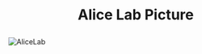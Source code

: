 <h1 align="center"><p>Alice Lab Picture</p></h1>

![AliceLab](https://user-images.githubusercontent.com/114831362/236673074-7f7c78a1-3af2-42ff-86b0-cb396d13b59d.png)
